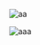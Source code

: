 ![aa](https://github.com/user-attachments/assets/d1c1fb28-c3b4-4e01-ab27-655965bfb8a5)


![aaa](https://github.com/user-attachments/assets/007b7cec-5fdb-4d43-a296-d2113d279f1c)


